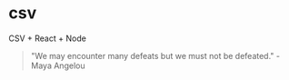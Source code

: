 # csv
CSV + React + Node


<!-- INSPIRATIONAL_QUOTE_START -->
> "We may encounter many defeats but we must not be defeated." - Maya Angelou
<!-- INSPIRATIONAL_QUOTE_END -->
